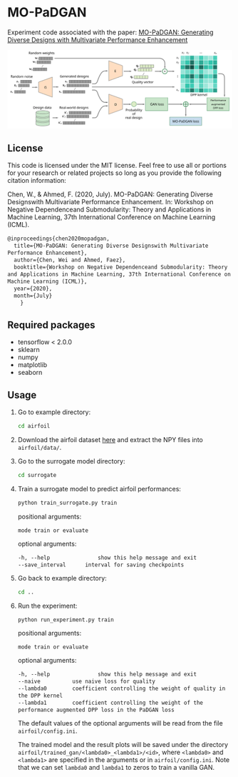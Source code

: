 # MO-PaDGAN

Experiment code associated with the paper: [MO-PaDGAN: Generating Diverse Designs with Multivariate Performance Enhancement](https://arxiv.org/pdf/2007.04790.pdf)

![Alt text](/architecture.svg)

## License
This code is licensed under the MIT license. Feel free to use all or portions for your research or related projects so long as you provide the following citation information:

Chen, W., & Ahmed, F. (2020, July). MO-PaDGAN: Generating Diverse Designswith Multivariate Performance Enhancement. In: Workshop on Negative Dependenceand Submodularity: Theory and Applications in Machine Learning, 37th International Conference on Machine Learning (ICML).

    @inproceedings{chen2020mopadgan,
	  title={MO-PaDGAN: Generating Diverse Designswith Multivariate Performance Enhancement},
	  author={Chen, Wei and Ahmed, Faez},
	  booktitle={Workshop on Negative Dependenceand Submodularity: Theory and Applications in Machine Learning, 37th International Conference on Machine Learning (ICML)},
	  year={2020},
	  month={July}
        }

## Required packages

- tensorflow < 2.0.0
- sklearn
- numpy
- matplotlib
- seaborn

## Usage

1. Go to example directory:

   ```bash
   cd airfoil
   ```

2. Download the airfoil dataset [here](https://drive.google.com/file/d/1OZfF4Zl31jzJmucBIlSqO4OKq9CKHh4r/view?usp=sharing) and extract the NPY files into `airfoil/data/`.

3. Go to the surrogate model directory:

   ```bash
   cd surrogate
   ```

4. Train a surrogate model to predict airfoil performances:

   ```bash
   python train_surrogate.py train
   ```

   positional arguments:
    
   ```
   mode	train or evaluate
   ```

   optional arguments:

   ```
   -h, --help            	show this help message and exit
   --save_interval		interval for saving checkpoints
   ```

5. Go back to example directory:

   ```bash
   cd ..
   ```

6. Run the experiment:

   ```bash
   python run_experiment.py train
   ```

   positional arguments:
    
   ```
   mode	train or evaluate
   ```

   optional arguments:

   ```
   -h, --help            	show this help message and exit
   --naive			use naive loss for quality
   --lambda0		coefficient controlling the weight of quality in the DPP kernel
   --lambda1		coefficient controlling the weight of the performance augmented DPP loss in the PaDGAN loss
   ```

   The default values of the optional arguments will be read from the file `airfoil/config.ini`.

   The trained model and the result plots will be saved under the directory `airfoil/trained_gan/<lambda0>_<lambda1>/<id>`, where `<lambda0>` and `<lambda1>` are specified in the arguments or in `airfoil/config.ini`. Note that we can set `lambda0` and `lambda1` to zeros to train a vanilla GAN.

